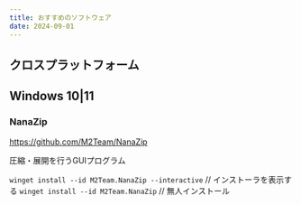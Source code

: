 ```yaml
---
title: おすすめのソフトウェア
date: 2024-09-01
---
```


## クロスプラットフォーム

## Windows 10|11

### NanaZip

https://github.com/M2Team/NanaZip

圧縮・展開を行うGUIプログラム

`winget install --id M2Team.NanaZip --interactive` // インストーラを表示する
`winget install --id M2Team.NanaZip` // 無人インストール
